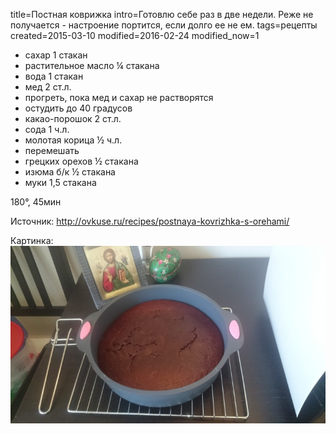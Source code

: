 title=Постная коврижка
intro=Готовлю себе раз в две недели. Реже не получается - настроение портится, если долго ее не ем.
tags=рецепты
created=2015-03-10
modified=2016-02-24
modified_now=1


* сахар 1 стакан
* растительное масло ¼ стакана
* вода 1 стакан
* мед 2 ст.л.
* прогреть, пока мед и сахар не растворятся
* остудить до 40 градусов
* какао-порошок 2 ст.л.
* сода 1 ч.л.
* молотая корица ½ ч.л.
* перемешать
* грецких орехов ½ стакана
* изюма б/к ½ стакана
* муки 1,5 стакана

180°, 45мин


Источник: <http://ovkuse.ru/recipes/postnaya-kovrizhka-s-orehami/>

Картинка:
![Готовая коврижка](постная-коврижка.jpg)
